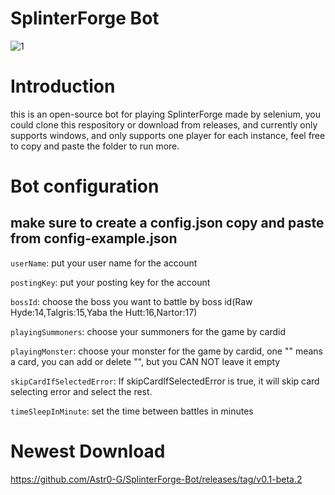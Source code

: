 # SplinterForge Bot

![1](https://user-images.githubusercontent.com/57165451/217247998-1c66370d-8d28-435e-be8f-22a747032245.png)

# Introduction

this is an open-source bot for playing SplinterForge made by selenium, you could clone this respository or download from releases, and currently only supports windows, and only supports one player for each instance, feel free to copy and paste the folder to run more.

# Bot configuration

## make sure to create a config.json copy and paste from config-example.json

`userName`: put your user name for the account

`postingKey`: put your posting key for the account

`bossId`: choose the boss you want to battle by boss id(Raw Hyde:14,Talgris:15,Yaba the Hutt:16,Nartor:17)

`playingSummoners`: choose your summoners for the game by cardid

`playingMonster`: choose your monster for the game by cardid, one "" means a card, you can add or delete "", but you CAN NOT leave it empty

`skipCardIfSelectedError`: If skipCardIfSelectedError is true, it will skip card selecting error and select the rest.

`timeSleepInMinute`: set the time between battles in minutes

# Newest Download

https://github.com/Astr0-G/SplinterForge-Bot/releases/tag/v0.1-beta.2
